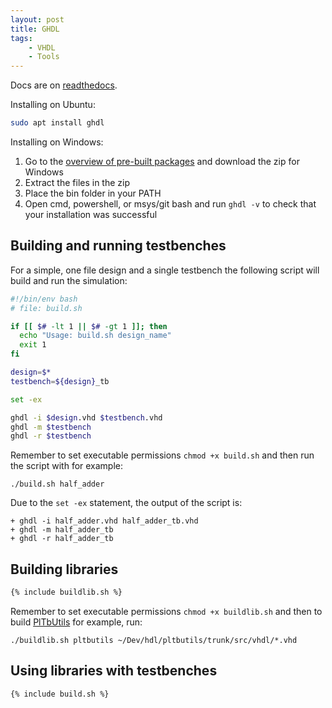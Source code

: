 ```yaml
---
layout: post
title: GHDL
tags:
    - VHDL
    - Tools
---
```



Docs are on [readthedocs](https://ghdl.readthedocs.io/en/latest/about.html).

Installing on Ubuntu:

```bash
sudo apt install ghdl
```

Installing on Windows:
  1. Go to the [overview of pre-built packages](https://ghdl.readthedocs.io/en/latest/getting/Releases.html#downloading-pre-built-packages) and download the zip for Windows
  2. Extract the files in the zip
  3. Place the bin folder in your PATH
  4. Open cmd, powershell, or msys/git bash and run `ghdl -v` to check that your installation was successful

## Building and running testbenches

For a simple, one file design and a single testbench the following script will build and run the simulation:

```bash
#!/bin/env bash
# file: build.sh

if [[ $# -lt 1 || $# -gt 1 ]]; then
  echo "Usage: build.sh design_name"
  exit 1
fi

design=$*
testbench=${design}_tb

set -ex

ghdl -i $design.vhd $testbench.vhd
ghdl -m $testbench
ghdl -r $testbench
```

Remember to set executable permissions `chmod +x build.sh` and then run the script with for example:

`./build.sh half_adder`

Due to the `set -ex` statement, the output of the script is:
```
+ ghdl -i half_adder.vhd half_adder_tb.vhd
+ ghdl -m half_adder_tb
+ ghdl -r half_adder_tb
```

## Building libraries

```bash
{% include buildlib.sh %}
```

Remember to set executable permissions `chmod +x buildlib.sh` and then to build [PlTbUtils](https://opencores.org/projects/pltbutils) for example, run:

`./buildlib.sh pltbutils ~/Dev/hdl/pltbutils/trunk/src/vhdl/*.vhd`

## Using libraries with testbenches

```bash
{% include build.sh %}
```
